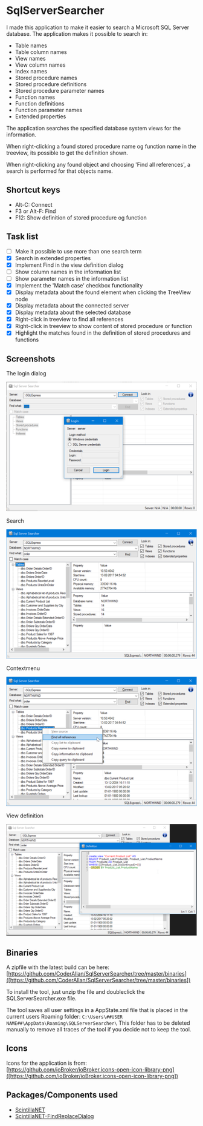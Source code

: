 SqlServerSearcher
====

I made this application to make it easier to search a Microsoft SQL Server database. The application makes it possible to search in:

* Table names
* Table column names
* View names
* View column names
* Index names
* Stored procedure names
* Stored procedure definitions
* Stored procedure parameter names
* Function names
* Function definitions
* Function parameter names
* Extended properties

The application searches the specified database system views for the information.

When right-clicking a found stored procedure name og function name in the treeview, its possible to get the definition shown.

When right-clicking any found object and choosing 'Find all references', a search is performed for that objects name.

Shortcut keys
----

* Alt-C: Connect
* F3 or Alt-F: Find
* F12: Show definition of stored procedure og function

Task list
----

- [ ] Make it possible to use more than one search term
- [x] Search in extended properties
- [x] Implement Find in the view definition dialog
- [ ] Show column names in the information list
- [ ] Show parameter names in the information list
- [x] Implement the 'Match case' checkbox functionality
- [x] Display metadata about the found element when clicking the TreeView node
- [x] Display metadata about the connected server
- [x] Display metadata about the selected database
- [x] Right-click in treeview to find all references
- [x] Right-click in treeview to show content of stored procedure or function
- [x] Highlight the matches found in the definition of stored procedures and functions

Screenshots
----

The login dialog

![logindialog](Screenshots/LoginDialog.png)

Search

![search](Screenshots/Search.png)

Contextmenu

![contextmenu](Screenshots/ContextMenu.png)

View definition

![search](Screenshots/ViewSource.png)

Binaries
----

A zipfile with the latest build can be here: [https://github.com/CoderAllan/SqlServerSearcher/tree/master/binaries]([https://github.com/CoderAllan/SqlServerSearcher/tree/master/binaries])

To install the tool, just unzip the file and doubleclick the SQLServerSearcher.exe file.

The tool saves all user settings in a AppState.xml file that is placed in the current users Roaming folder: 
`C:\Users\##USER NAME##\AppData\Roaming\SQLServerSearcher\`
This folder has to be deleted manually to remove all traces of the tool if you decide not to keep the tool.


Icons
----

Icons for the application is from: [https://github.com/ioBroker/ioBroker.icons-open-icon-library-png]([https://github.com/ioBroker/ioBroker.icons-open-icon-library-png])

Packages/Components used
----

* [ScintillaNET](https://github.com/jacobslusser/ScintillaNET)
* [ScintillaNET-FindReplaceDialog](https://github.com/Stumpii/ScintillaNET-FindReplaceDialog)
